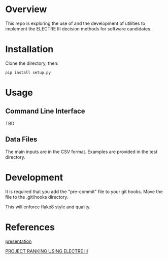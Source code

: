 # Overview

This repo is exploring the use of and the development of utilities to implement the ELECTRE III decision methods for software candidates.

# Installation

Clone the directory, then:

```
pip install setup.py
```

# Usage

## Command Line Interface

TBD

## Data Files

The main inputs are in the CSV format.  Examples are provided in the test directory.  

# Development

It is required that you add the "pre-commit" file to your git hooks.  Move the file to the .git\hooks directory.

This will enforce flake8 style and quality.

# References

[presentation](file:///C:/Users/npayne3/Downloads/MCDA-ELECTREIII.pdf)

[PROJECT RANKING USING ELECTRE III](http://citeseerx.ist.psu.edu/viewdoc/download?doi=10.1.1.493.6585&rep=rep1&type=pdf)